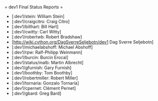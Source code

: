 = dev1 Final Status Reports =

 * [:dev1/stein: William Stein] 
 * [:dev1/craigcitro: Craig Citro]
 * [:dev1/billhart: Bill Hart]
 * [:dev1/cwitty: Carl Witty]
 * [:dev1/robertwb: Robert Bradshaw]
 * [http://wiki.cython.org/DagSverreSeljebotn/dev1 Dag Sverre Seljebotn]
 * [:dev1/michaelabshoff: Michael Abshoff]
 * [:dev1/rpw: Ralf-Philipp Weinmann]
 * [:dev1/burcin: Burcin Erocal]
 * [:dev1/status/malb: Martin Albrecht]
 * [:dev1/gfurnish: Gary Furnish]
 * [:dev1/boothby: Tom Boothby]
 * [:dev1/robertmiller: Robert Miller]
 * [:dev1/tornaria: Gonzalo Tornaría]
 * [:dev1/cpernet: Clément Pernet]
 * [:dev1/gbard: Greg Bard]
